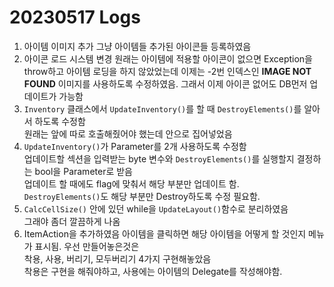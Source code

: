 # 20230517 Logs
1. 아이템 이미지 추가
   그냥 아이템들 추가된 아이콘들 등록하였음
2. 아이콘 로드 시스템 변경
   원래는 아이템에 적용할 아이콘이 없으면 Exception을 throw하고 아이템 로딩을 하지 않았었는데 이제는 -2번 인덱스인 **IMAGE NOT FOUND** 이미지를 사용하도록 수정하였음. 그래서 이제 아이콘 없어도 DB먼저 업데이트가 가능함
3. `Inventory` 클래스에서 `UpdateInventory()`를 할 때 `DestroyElements()`를 알아서 하도록 수정함  
   원래는 앞에 따로 호출해줬어야 했는데 안으로 집어넣었음
4. `UpdateInventory()`가 Parameter를 2개 사용하도록 수정함  
   업데이트할 섹션을 입력받는 byte 변수와 `DestroyElements()`를 실행할지 결정하는 bool을 Parameter로 받음  
   업데이트 할 때에도 flag에 맞춰서 해당 부분만 업데이트 함.  
    `DestroyElements()`도 해당 부분만 Destroy하도록 수정 필요함.
5. `CalcCellSize()` 안에 있던 while을 `UpdateLayout()`함수로 분리하였음  
   그래야 좀더 깔끔하게 나옴
6. ItemAction을 추가하였음
   아이템을 클릭하면 해당 아이템을 어떻게 할 것인지 메뉴가 표시됨. 우선 만들어놓은것은  
   착용, 사용, 버리기, 모두버리기 4가지 구현해놓았음  
   착용은 구현을 해줘야하고, 사용에는 아이템의 Delegate를 작성해야함.
   